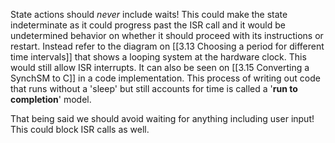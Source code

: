 State actions should *never* include waits! This could make the state indeterminate as it could progress past the ISR call and it would be undetermined behavior on whether it should proceed with its instructions or restart. Instead refer to the diagram on [[3.13 Choosing a period for different time intervals]] that shows a looping system at the hardware clock. This would still allow ISR interrupts. It can also be seen on [[3.15 Converting a SynchSM to C]] in a code implementation. This process of writing out code that runs without a 'sleep' but still accounts for time is called a '**run to completion**' model.

That being said we should avoid waiting for anything including user input! This could block ISR calls as well.